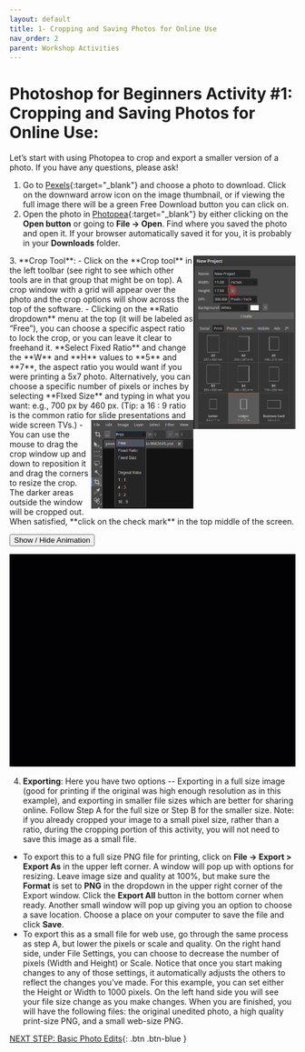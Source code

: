 ```yaml
---
layout: default
title: 1- Cropping and Saving Photos for Online Use
nav_order: 2
parent: Workshop Activities
---
```


# Photoshop for Beginners Activity #1: Cropping and Saving Photos for Online Use: 

Let’s start with using Photopea to crop and export a smaller version of a photo. If you have any questions, please ask!

1. Go to [Pexels](https://www.pexels.com){:target="_blank"} and choose a photo to download. Click on the downward arrow icon on the image thumbnail, or if viewing the full image there will be a green Free Download button you can click on.
2. Open the photo in [Photopea](https://www.photopea.com/){:target="_blank"} by either clicking on the **Open button** or going to **File -> Open**. Find where you saved the photo and open it. If your browser automatically saved it for you, it is probably in your **Downloads** folder. 
<img src="images/documentsize.png" style="float:right;width:180px;" alt="Document size">
3. **Crop Tool**: 
- Click on the **Crop tool** in the left toolbar (see right to see which other tools are in that group that might be on top). A crop window with a grid will appear over the photo and the crop options will show across the top of the software.
- Clicking on the **Ratio dropdown** menu at the top (it will be labeled as “Free”), you can choose a specific aspect ratio to lock the crop, or you can leave it clear to freehand it. **Select Fixed Ratio** and change the **W** and **H** values to **5** and **7**, the aspect ratio you would want if you were printing a 5x7 photo. Alternatively, you can choose a specific number of pixels or inches by selecting **FIxed Size** and typing in what you want: e.g.,  700 px by 460 px. (Tip: a 16 : 9 ratio is the common ratio for slide presentations and wide screen TVs.)
  <img src="images/ratio.png" style="float:right;width:180px;" alt="Ratio dropdown">
- You can use the mouse to drag the crop window up and down to reposition it and drag the corners to resize the crop. The darker areas outside the window will be cropped out. When satisfied, **click on the check mark** in the top middle of the screen.

  <button onclick="toggle('gif1')">Show / Hide Animation </button>
<div id="gif1">
      <img src="images/crop-photopea.gif">
      </div>
      
4. **Exporting**: Here you have two options -- Exporting in a full size image (good for printing if the original was high enough resolution as in this example), and exporting in smaller file sizes which are better for sharing online. Follow Step A for the full size or Step B for the smaller size. Note: if you already cropped your image to a small pixel size, rather than a ratio, during the cropping portion of this activity, you will not need to save this image as a small file. 
- To export this to a full size PNG file for printing, click on **File -> Export > Export As** in the upper left corner. A window will pop up with options for resizing. Leave image size and quality at 100%,  but make sure the **Format** is set to **PNG** in the dropdown in the upper right corner of the Export window. Click the **Export All** button in the bottom corner when ready. Another small window will pop up giving you an option to choose a save location. Choose a place on your computer to save the file and click **Save**.
- To export this as a small file for web use, go through the same process as step A, but lower the pixels or scale and quality. On the right hand side, under File Settings, you can choose to decrease the number of pixels (Width and Height) or Scale. Notice that once you start making changes to any of those settings, it automatically adjusts the others to reflect the changes you’ve made. For this example, you can set either the Height or Width to 1000 pixels. On the left hand side you will see your file size change as you make changes. When you are finished, you will have the following files: the original unedited photo, a high quality print-size PNG, and a small web-size PNG.


<script>  

    function toggle(input) {
        var x = document.getElementById(input);
        if (x.style.display === "none") {
            x.style.display = "block";
        } else {
            x.style.display = "none";
        }
    }
</script>

[NEXT STEP: Basic Photo Edits](basic-photo-edits.html){: .btn .btn-blue }
